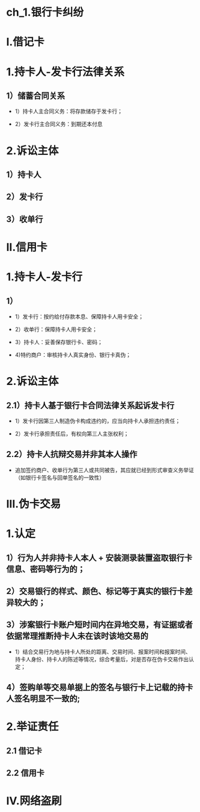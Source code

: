 # ch_1.银行卡纠纷
# I.借记卡
# 1.持卡人-发卡行法律关系
## 1）储蓄合同关系
- 1）持卡人主合同义务：将存款储存于发卡行；

- 2）发卡行主合同义务：到期还本付息

# 2.诉讼主体
## 1）持卡人

## 2）发卡行

## 3）收单行

# II.信用卡
# 1.持卡人-发卡行 
## 1）

- 1）发卡行：按约给付存款本息、保障持卡人用卡安全；

- 2）收单行：保障持卡人用卡安全；

- 3）持卡人：妥善保存银行卡、密码；

- 4)特约商户：审核持卡人真实身份、银行卡真伪；

# 2.诉讼主体
## 2.1）持卡人基于银行卡合同法律关系起诉发卡行
- 1）发卡行因第三人制造伪卡构成违约的，应当向持卡人承担违约责任；

- 2）发卡行承担责任后，有权向第三人主张权利；

## 2.2）持卡人抗辩交易并非其本人操作
- 追加签约商户、收单行为第三人或共同被告，其应就已经到形式审查义务举证（如银行卡签名与回单签名的一致性）







# III.伪卡交易
# 1.认定
## 1）行为人并非持卡人本人 + 安装测录装置盗取银行卡信息、密码等行为的；

## 2）交易银行的样式、颜色、标记等于真实的银行卡差异较大的；

## 3）涉案银行卡账户短时间内在异地交易，有证据或者依据常理推断持卡人未在该时该地交易的
- 1）结合交易行为地与持卡人所处的距离、交易时间、报案时间和报案时间、持卡人身份、持卡人的陈述等情况，综合考量后，对是否存在伪卡交易作出认定；

## 4）签购单等交易单据上的签名与银行卡上记载的持卡人签名明显不一致的;

# 2.举证责任
## 2.1 借记卡




## 2.2 信用卡




# IV.网络盗刷















